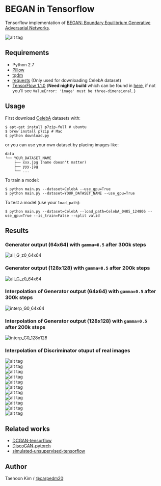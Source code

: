 # BEGAN in Tensorflow

Tensorflow implementation of [BEGAN: Boundary Equilibrium Generative Adversarial Networks](https://arxiv.org/abs/1703.10717).

![alt tag](./assets/model.png)


## Requirements

- Python 2.7
- [Pillow](https://pillow.readthedocs.io/en/4.0.x/)
- [tqdm](https://github.com/tqdm/tqdm)
- [requests](https://github.com/kennethreitz/requests) (Only used for downloading CelebA dataset)
- [TensorFlow 1.1.0](https://github.com/tensorflow/tensorflow) (**Need nightly build** which can be found in [here](https://github.com/tensorflow/tensorflow#installation), if not you'll see `ValueError: 'image' must be three-dimensional.`)


## Usage

First download [CelebA](http://mmlab.ie.cuhk.edu.hk/projects/CelebA.html) datasets with:

    $ apt-get install p7zip-full # ubuntu
    $ brew install p7zip # Mac
    $ python download.py

or you can use your own dataset by placing images like:

    data
    └── YOUR_DATASET_NAME
        ├── xxx.jpg (name doesn't matter)
        ├── yyy.jpg
        └── ...

To train a model:

    $ python main.py --dataset=CelebA --use_gpu=True
    $ python main.py --dataset=YOUR_DATASET_NAME --use_gpu=True

To test a model (use your `load_path`):

    $ python main.py --dataset=CelebA --load_path=CelebA_0405_124806 --use_gpu=True --is_train=False --split valid


## Results

### Generator output (64x64) with `gamma=0.5` after 300k steps

![all_G_z0_64x64](./assets/all_G_z0_64x64.png)


### Generator output (128x128) with `gamma=0.5` after 200k steps

![all_G_z0_64x64](./assets/all_G_z0_128x128.png)


### Interpolation of Generator output (64x64) with `gamma=0.5` after 300k steps

![interp_G0_64x64](./assets/interp_G0_64x64.png)


### Interpolation of Generator output (128x128) with `gamma=0.5` after 200k steps

![interp_G0_128x128](./assets/interp_G0_128x128.png)

    
### Interpolation of Discriminator otuput of real images
    
![alt tag](./assets/AE_batch.png)   
![alt tag](./assets/interp_1.png)   
![alt tag](./assets/interp_2.png)   
![alt tag](./assets/interp_3.png)   
![alt tag](./assets/interp_4.png)   
![alt tag](./assets/interp_5.png)   
![alt tag](./assets/interp_6.png)   
![alt tag](./assets/interp_7.png)   
![alt tag](./assets/interp_8.png)   
![alt tag](./assets/interp_9.png)   
![alt tag](./assets/interp_10.png)


## Related works

- [DCGAN-tensorflow](https://github.com/carpedm20/DCGAN-tensorflow)
- [DiscoGAN-pytorch](https://github.com/carpedm20/DiscoGAN-pytorch)
- [simulated-unsupervised-tensorflow](https://github.com/carpedm20/simulated-unsupervised-tensorflow)


## Author

Taehoon Kim / [@carpedm20](http://carpedm20.github.io)
